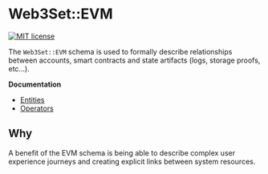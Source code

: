 # Web3Set::EVM

[![MIT license](https://img.shields.io/badge/License-MIT-blue.svg)](http://perso.crans.org/besson/LICENSE.html)

The `Web3Set::EVM` schema is used to formally describe relationships between accounts, smart contracts and state artifacts (logs, storage proofs, etc...).

**Documentation**
- [Entities](docs/entities)
- [Operators](docs/operators)

## Why

A benefit of the EVM schema is being able to describe complex user experience journeys and creating explicit links between system resources.
